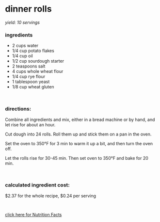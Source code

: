 # dinner rolls
*yield: 10 servings*

### ingredients
- 2 cups water
- 1/4 cup potato flakes
- 1/4 cup oil
- 1/2 cup sourdough starter
- 2 teaspoons salt
- 4 cups whole wheat flour
- 1/4 cup rye flour
- 1 tablespoon yeast
- 1/8 cup wheat gluten

<br>

### directions:

Combine all ingredients and mix, either in a bread machine or by hand, and let rise for about an hour.

Cut dough into 24 rolls. Roll them up and stick them on a pan in the oven.

Set the oven to 350°F for 3 min to warm it up a bit, and then turn the oven off.

Let the rolls rise for 30-45 min. Then set oven to 350°F and bake for 20 min.


<br>

### calculated ingredient cost:

$2.37 for the whole recipe, $0.24 per serving

<br>

[click here for Nutrition Facts](https://htmlpreview.github.io/?https://github.com/nate-thegrate/vegan-chef/blob/main/compile_recipes/nutrition/nutrition_labels/dinner%20rolls/nutrition_facts.html)